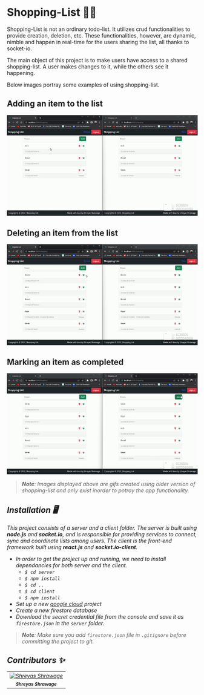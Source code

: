 # Shopping-List 🛒📃

Shopping-List is not an ordinary todo-list. It utilizes crud functionalities to provide creation, deletion, etc. These functionalities, however, are dynamic, nimble and happen in real-time for the users sharing the list, all thanks to socket-io.

The main object of this project is to make users have access to a shared shopping-list. A user makes changes to it, while the others see it happening.

Below images portray some examples of using shopping-list.

## Adding an item to the list

![](Images/create.gif)

## Deleting an item from the list

![](Images/delete.gif)

## Marking an item as completed

![](Images/complete.gif)

> <em><strong>Note</strong>: Images displayed above are gifs created using older version of shopping-list and only exist inorder to potray the app functionality.

## Installation 🖥️

This project consists of a server and a client folder.
The server is built using **node.js** and **socket.io**, and is responsible for providing services to connect, sync and coordinate lists among users.
The client is the front-end framework built using **react.js** and **socket.io-client**.

- In order to get the project up and running, we need to install dependancies for both server and the client.
  - `$ cd server`
  - `$ npm install`
  - `$ cd ..`
  - `$ cd client`
  - `$ npm install`
- Set up a new [google cloud](https://console.cloud.google.com/) project
- Create a new firestore database
- Download the secret credential file from the console and save it as `firestore.json` in the `server` folder.

> <em><strong>Note</strong>: Make sure you add `firestore.json` file in `.gitignore` before committing the project to git.</em>

## Contributors ✨

<table>
  <tr>
    <td align="center"><a href="https://github.com/shreyventure">
      <img src="https://github.com/shreyventure.png" width="100px;" alt="Shreyas Shrawage"/>
      <br /><sub><b>Shreyas Shrawage</b></sub></a><br />
    </td>
  <tr>
<table>

